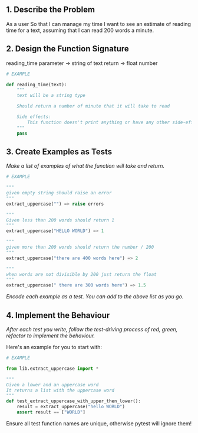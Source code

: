 ## 1. Describe the Problem

As a user
So that I can manage my time
I want to see an estimate of reading time for a text, assuming that I can read 200 words a minute.

## 2. Design the Function Signature

reading_time
parameter -> string of text
return -> float number


```python
# EXAMPLE

def reading_time(text):
    """
    text will be a string type

    Should return a number of minute that it will take to read 

    Side effects:
        This function doesn't print anything or have any other side-effects
    """
    pass 
```

## 3. Create Examples as Tests

_Make a list of examples of what the function will take and return._

```python
# EXAMPLE

"""
given empty string should raise an error
"""
extract_uppercase("") => raise errors

"""
Given less than 200 words should return 1 
"""
extract_uppercase("HELLO WORLD") => 1

"""
given more than 200 words should return the number / 200
"""
extract_uppercase("there are 400 words here") => 2 

"""
when words are not divisible by 200 just return the float
"""
extract_uppercase(" there are 300 words here") => 1.5

```

_Encode each example as a test. You can add to the above list as you go._

## 4. Implement the Behaviour

_After each test you write, follow the test-driving process of red, green, refactor to implement the behaviour._

Here's an example for you to start with:

```python
# EXAMPLE

from lib.extract_uppercase import *

"""
Given a lower and an uppercase word
It returns a list with the uppercase word
"""
def test_extract_uppercase_with_upper_then_lower():
    result = extract_uppercase("hello WORLD")
    assert result == ["WORLD"]
```

Ensure all test function names are unique, otherwise pytest will ignore them!

